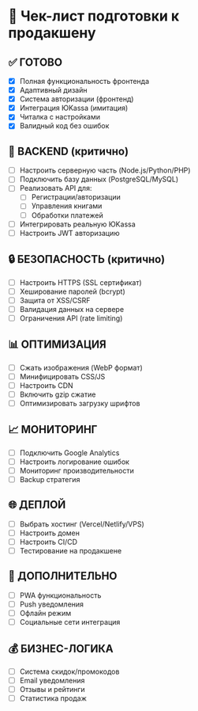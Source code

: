 # 🚀 Чек-лист подготовки к продакшену

## ✅ ГОТОВО
- [x] Полная функциональность фронтенда
- [x] Адаптивный дизайн
- [x] Система авторизации (фронтенд)
- [x] Интеграция ЮKassa (имитация)
- [x] Читалка с настройками
- [x] Валидный код без ошибок

## 🔧 BACKEND (критично)
- [ ] Настроить серверную часть (Node.js/Python/PHP)
- [ ] Подключить базу данных (PostgreSQL/MySQL)
- [ ] Реализовать API для:
  - [ ] Регистрации/авторизации
  - [ ] Управления книгами
  - [ ] Обработки платежей
- [ ] Интегрировать реальную ЮKassa
- [ ] Настроить JWT авторизацию

## 🔒 БЕЗОПАСНОСТЬ (критично)
- [ ] Настроить HTTPS (SSL сертификат)
- [ ] Хеширование паролей (bcrypt)
- [ ] Защита от XSS/CSRF
- [ ] Валидация данных на сервере
- [ ] Ограничения API (rate limiting)

## 📊 ОПТИМИЗАЦИЯ
- [ ] Сжать изображения (WebP формат)
- [ ] Минифицировать CSS/JS
- [ ] Настроить CDN
- [ ] Включить gzip сжатие
- [ ] Оптимизировать загрузку шрифтов

## 📈 МОНИТОРИНГ
- [ ] Подключить Google Analytics
- [ ] Настроить логирование ошибок
- [ ] Мониторинг производительности
- [ ] Backup стратегия

## 🌐 ДЕПЛОЙ
- [ ] Выбрать хостинг (Vercel/Netlify/VPS)
- [ ] Настроить домен
- [ ] Настроить CI/CD
- [ ] Тестирование на продакшене

## 📱 ДОПОЛНИТЕЛЬНО
- [ ] PWA функциональность
- [ ] Push уведомления
- [ ] Офлайн режим
- [ ] Социальные сети интеграция

## 💰 БИЗНЕС-ЛОГИКА
- [ ] Система скидок/промокодов
- [ ] Email уведомления
- [ ] Отзывы и рейтинги
- [ ] Статистика продаж
